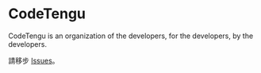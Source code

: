 # CodeTengu

CodeTengu is an organization of the developers, for the developers, by the developers.

請移步 [Issues](https://github.com/codetengu/developer-center/issues)。
